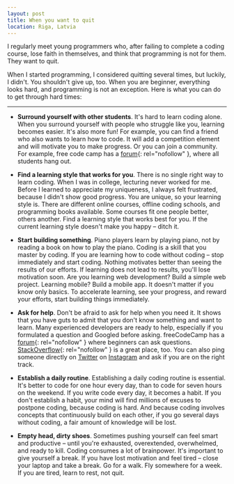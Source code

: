 ```yaml
---
layout: post
title: When you want to quit
location: Riga, Latvia
---
```


I regularly meet young programmers who, after failing to complete a coding course, lose faith in themselves, and think that programming is not for them. They want to quit.

When I started programming, I considered quitting several times, but luckily, I didn't. You shouldn't give up, too. When you are beginner, everything looks hard, and programming is not an exception. Here is what you can do to get through hard times:

---

- **Surround yourself with other students**. It's hard to learn coding alone. When you surround yourself with people who struggle like you, learning becomes easier. It's also more fun! For example, you can find a friend who also wants to learn how to code. It will add a competition element and will motivate you to make progress. Or you can join a community. For example, free code camp has a [forum](https://forum.freecodecamp.org){: rel="nofollow" }, where all students hang out.

- **Find a learning style that works for you**. There is no single right way to learn coding. When I was in college, lecturing never worked for me. Before I learned to appreciate my uniqueness, I always felt frustrated, because I didn't show good progress. You are unique, so your learning style is. There are different online courses, offline coding schools, and programming books available. Some courses fit one people better, others another. Find a learning style that works best for you. If the current learning style doesn't make you happy – ditch it.

- **Start building something**. Piano players learn by playing piano, not by reading a book on how to play the piano. Coding is a skill that you master by coding. If you are learning how to code without coding – stop immediately and start coding. Nothing motivates better than seeing the results of our efforts. If learning does not lead to results, you'll lose motivation soon. Are you learning web development? Build a simple web project. Learning mobile? Build a mobile app. It doesn't matter if you know only basics. To accelerate learning, see your progress, and reward your efforts, start building things immediately.

- **Ask for help**. Don't be afraid to ask for help when you need it. It shows that you have guts to admit that you don't know something and want to learn. Many experienced developers are ready to help, especially if you formulated a question and Googled before asking. freeCodeCamp has a [forum](https://forum.freecodecamp.org){: rel="nofollow" } where beginners can ask questions. [StackOverflow](https://stackoverflow.com){: rel="nofollow" } is a great place, too. You can also ping someone directly on [Twitter](/2019/05/25/developers-to-follow-on-twitter/) on [Instagram](/2019/05/29/developers-to-follow-on-instagram/) and ask if you are on the right track.

- **Establish a daily routine**. Establishing a daily coding routine is essential. It's better to code for one hour every day, than to code for seven hours on the weekend. If you write code every day, it becomes a habit. If you don't establish a habit, your mind will find millions of excuses to postpone coding, because coding is hard. And because coding involves concepts that continuously build on each other, if you go several days without coding, a fair amount of knowledge will be lost.

- **Empty head, dirty shoes**. Sometimes pushing yourself can feel smart and productive – until you're exhausted, overextended, overwhelmed, and ready to kill. Coding consumes a lot of brainpower. It's important to give yourself a break. If you have lost motivation and feel tired – close your laptop and take a break. Go for a walk. Fly somewhere for a week. If you are tired, learn to rest, not quit.
